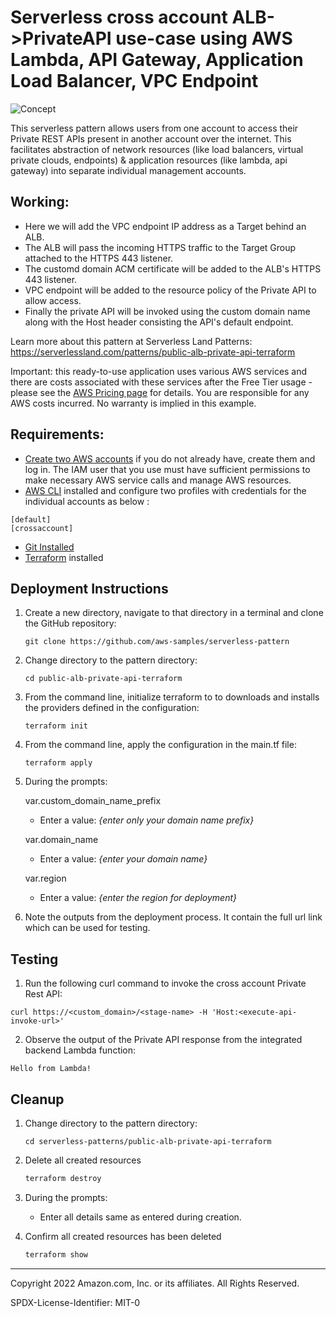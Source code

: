 # Serverless cross account ALB->PrivateAPI use-case using AWS Lambda, API Gateway, Application Load Balancer, VPC Endpoint
![Concept](./flow.png)

This serverless pattern allows users from one account to access their Private REST APIs present in another account over the internet. This facilitates abstraction of network resources (like load balancers, virtual private clouds, endpoints) & application resources (like lambda, api gateway) into separate  individual management accounts.

## Working:

* Here we will add the VPC endpoint IP address as a Target behind an ALB.
* The ALB will pass the incoming HTTPS traffic to the Target Group attached to the HTTPS 443 listener.
* The customd domain ACM certificate will be added to the ALB's HTTPS 443 listener.
* VPC endpoint will be added to the resource policy of the Private API to allow access.
* Finally the private API will be invoked using the custom domain name along with the Host header consisting the API's default endpoint.

Learn more about this pattern at Serverless Land Patterns: https://serverlessland.com/patterns/public-alb-private-api-terraform

Important: this ready-to-use application uses various AWS services and there are costs associated with these services after the Free Tier usage - please see the [AWS Pricing page](https://aws.amazon.com/pricing/) for details. You are responsible for any AWS costs incurred. No warranty is implied in this example.

## Requirements:

* [Create two AWS accounts](https://portal.aws.amazon.com/gp/aws/developer/registration/index.html) if you do not already have, create them and log in. The IAM user that you use must have sufficient permissions to make necessary AWS service calls and manage AWS resources.
* [AWS CLI](https://docs.aws.amazon.com/cli/latest/userguide/install-cliv2.html) installed and configure two profiles with credentials for the individual accounts as below :
```
[default]
[crossaccount]
```
* [Git Installed](https://git-scm.com/book/en/v2/Getting-Started-Installing-Git)
* [Terraform](https://learn.hashicorp.com/tutorials/terraform/install-cli?in=terraform/aws-get-started) installed

## Deployment Instructions

1. Create a new directory, navigate to that directory in a terminal and clone the GitHub repository:
    ``` 
    git clone https://github.com/aws-samples/serverless-pattern
    ```
1. Change directory to the pattern directory:
    ```
    cd public-alb-private-api-terraform
    ```
1. From the command line, initialize terraform to  to downloads and installs the providers defined in the configuration:
    ```
    terraform init
    ```
1. From the command line, apply the configuration in the main.tf file:
    ```
    terraform apply
    ```
1. During the prompts:

   var.custom_domain_name_prefix
    - Enter a value: *{enter only your domain name prefix}*

   var.domain_name
    -  Enter a value: *{enter your domain name}*

   var.region
    - Enter a value: *{enter the region for deployment}*


1. Note the outputs from the deployment process. It contain the full url link which can be used for testing.

## Testing

1. Run the following curl command to invoke the cross account Private Rest API:
```
curl https://<custom_domain>/<stage-name> -H 'Host:<execute-api-invoke-url>'
```

2. Observe the output of the Private API response from the integrated backend Lambda function:
```
Hello from Lambda!
```

## Cleanup
 
1. Change directory to the pattern directory:
    ```
    cd serverless-patterns/public-alb-private-api-terraform
    ```
1. Delete all created resources
    ```bash
    terraform destroy
    ```
1. During the prompts:
    * Enter all details same as entered during creation.

1. Confirm all created resources has been deleted
    ```bash
    terraform show
    ```
----
Copyright 2022 Amazon.com, Inc. or its affiliates. All Rights Reserved.

SPDX-License-Identifier: MIT-0
